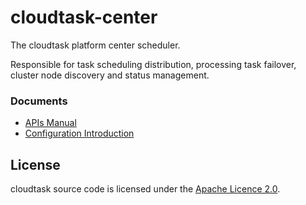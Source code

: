 # cloudtask-center
The cloudtask platform center scheduler.


Responsible for task scheduling distribution, processing task failover, cluster node discovery and status management.
### Documents 
* [APIs Manual](./APIs.md)
* [Configuration Introduction](./Configuration.md)

## License
cloudtask source code is licensed under the [Apache Licence 2.0](http://www.apache.org/licenses/LICENSE-2.0.html). 
